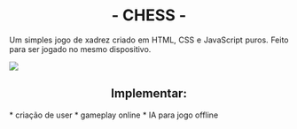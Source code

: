 <h1 align="center">- CHESS -</h1>
<p align="justify">Um simples jogo de xadrez criado em HTML, CSS e JavaScript puros. Feito para ser jogado no mesmo dispositivo.</p>

<img src="http://img.shields.io/static/v1?label=STATUS&message=EM%20DESENVOLVIMENTO&color=GREEN&style=for-the-badge"/>

<h2 align="center">Implementar:</h2>
* criação de user
* gameplay online
* IA para jogo offline